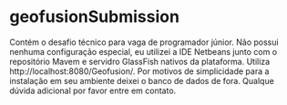 # geofusionSubmission
Contém o desafio técnico para vaga de programador júnior.
Não possui nenhuma configuração especial, eu utilizei a IDE Netbeans junto com o repositório Mavem e servidro GlassFish nativos 
da plataforma. Utiliza http://localhost:8080/Geofusion/.
Por motivos de simplicidade para a instalação em seu ambiente deixei o banco de dados de fora.
Qualque dúvida adicional por favor entre em contato.
